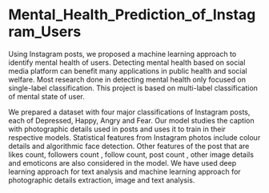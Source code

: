 # Mental_Health_Prediction_of_Instagram_Users
Using Instagram posts, we proposed a machine learning approach to identify mental health of users. Detecting mental health based on social media platform can benefit many applications in public health and social welfare. Most research done in detecting mental health only focused on single-label classification. This project is based on multi-label classification of mental state of user. 

We prepared a dataset with four major classifications of Instagram posts, each of Depressed, Happy, Angry and Fear. Our model studies the caption with photographic details used in posts and uses it to train in their respective models. Statistical features from Instagram photos include colour details and algorithmic face detection. Other features of the post that are likes count, followers count , follow count, post count , other image details and emoticons  are also considered in the model. We have used deep learning approach for text analysis and machine learning approach for photographic details extraction, image and text analysis.
